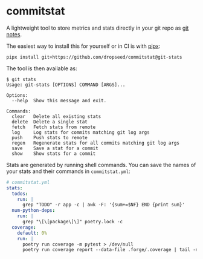 # commitstat

A lightweight tool to store metrics and stats directly in your git repo as [git notes](https://git-scm.com/docs/git-notes).

The easiest way to install this for yourself or in CI is with [pipx](https://pypa.github.io/pipx/):

```console
pipx install git+https://github.com/dropseed/commitstat@git-stats
```

The tool is then available as:

```console
$ git stats
Usage: git-stats [OPTIONS] COMMAND [ARGS]...

Options:
  --help  Show this message and exit.

Commands:
  clear   Delete all existing stats
  delete  Delete a single stat
  fetch   Fetch stats from remote
  log     Log stats for commits matching git log args
  push    Push stats to remote
  regen   Regenerate stats for all commits matching git log args
  save    Save a stat for a commit
  show    Show stats for a commit
```

Stats are generated by running shell commands.
You can save the names of your stats and their commands in `commitstat.yml`:

```yaml
# commitstat.yml
stats:
  todos:
    run: |
      grep "TODO" -r app -c | awk -F: '{sum+=$NF} END {print sum}'
  num-python-deps:
    run: |
      grep "\[\[package\]\]" poetry.lock -c
  coverage:
    default: 0%
    run: |
      poetry run coverage -m pytest > /dev/null
      poetry run coverage report --data-file .forge/.coverage | tail -n 1 | awk '{print $4}'
```
